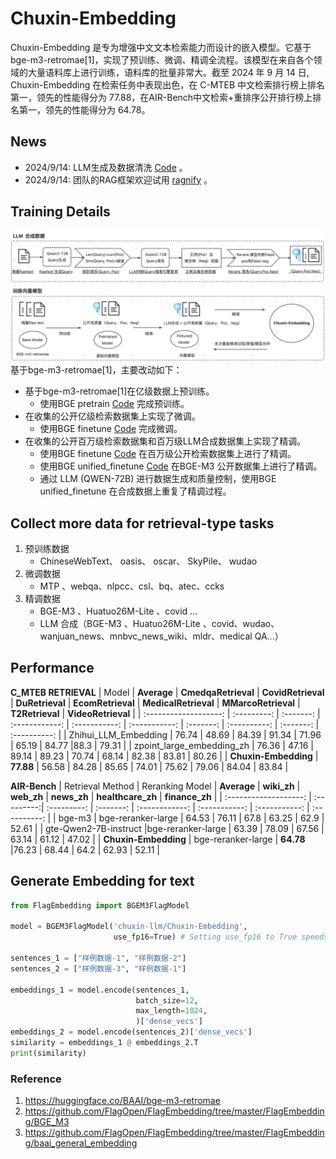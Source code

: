# Chuxin-Embedding

<!-- Provide a quick summary of what the model is/does. -->
Chuxin-Embedding 是专为增强中文文本检索能力而设计的嵌入模型。它基于bge-m3-retromae[1]，实现了预训练、微调、精调全流程。该模型在来自各个领域的大量语料库上进行训练，语料库的批量非常大。截至 2024 年 9 月 14 日, Chuxin-Embedding 在检索任务中表现出色，在 C-MTEB 中文检索排行榜上排名第一，领先的性能得分为 77.88，在AIR-Bench中文检索+重排序公开排行榜上排名第一，领先的性能得分为 64.78。

## News
- 2024/9/14: LLM生成及数据清洗 [Code](https://github.com/chuxin-llm/Chuxin-Embedding/README_LLM.md) 。
- 2024/9/14: 团队的RAG框架欢迎试用 [ragnify](https://github.com/chuxin-llm/ragnify) 。 

## Training Details
![image/png](chuxinembedding.png)
基于bge-m3-retromae[1]，主要改动如下：
<!-- Provide a longer summary of what this model is. -->
- 基于bge-m3-retromae[1]在亿级数据上预训练。
  - 使用BGE pretrain [Code](https://github.com/FlagOpen/FlagEmbedding/tree/master/examples/pretrain) 完成预训练。
- 在收集的公开亿级检索数据集上实现了微调。
  - 使用BGE finetune [Code](https://github.com/FlagOpen/FlagEmbedding/tree/master/examples/finetune) 完成微调。
- 在收集的公开百万级检索数据集和百万级LLM合成数据集上实现了精调。
  - 使用BGE finetune [Code](https://github.com/FlagOpen/FlagEmbedding/tree/master/examples/finetune) 在百万级公开检索数据集上进行了精调。
  - 使用BGE unified_finetune [Code](https://github.com/FlagOpen/FlagEmbedding/tree/master/examples/unified_finetune) 在BGE-M3 公开数据集上进行了精调。
  - 通过 LLM (QWEN-72B) 进行数据生成和质量控制，使用BGE unified_finetune 在合成数据上重复了精调过程。

## Collect more data for retrieval-type tasks
1. 预训练数据
      - ChineseWebText、 oasis、 oscar、 SkyPile、 wudao 
2. 微调数据
      - MTP 、webqa、nlpcc、csl、bq、atec、ccks
3. 精调数据
      - BGE-M3 、Huatuo26M-Lite 、covid ...
      - LLM 合成（BGE-M3 、Huatuo26M-Lite 、covid、wudao、wanjuan_news、mnbvc_news_wiki、mldr、medical QA...）


## Performance
**C_MTEB RETRIEVAL**
| Model                 | **Average** | **CmedqaRetrieval** | **CovidRetrieval** | **DuRetrieval** | **EcomRetrieval**   | **MedicalRetrieval** | **MMarcoRetrieval** | **T2Retrieval** | **VideoRetrieval** |
| :-------------------: | :---------: | :-------: | :------------: | :-----------: | :-----------: | :-------: | :----------: | :-------: | :----------: |
| Zhihui_LLM_Embedding | 	76.74       | 48.69     | 84.39          | 91.34         | 71.96         | 65.19     | 84.77        |88.3     | 79.31        |
|   zpoint_large_embedding_zh  | 76.36       | 47.16     | 89.14          | 89.23         | 70.74          | 68.14     | 82.38        | 83.81     | 80.26        |
| **Chuxin-Embedding** | **77.88**  | 56.58     | 84.28          | 85.65         | 74.01         | 75.62     |   79.06   | 84.04   |   83.84    |


**AIR-Bench**
| Retrieval Method       |    Reranking Model      | **Average** | **wiki_zh** | **web_zh** | **news_zh** | **healthcare_zh**   | **finance_zh** |
| :-------------------: | :---------:| :---------: | :-------: | :------------: | :-----------: | :-----------: | :----------: |
| bge-m3 | bge-reranker-large	|   64.53   | 76.11     |     67.8      | 63.25        |    62.9      |    52.61   |
| gte-Qwen2-7B-instruct  |bge-reranker-large |   63.39    | 78.09     |    67.56     | 63.14         |   61.12    | 47.02    |
| **Chuxin-Embedding** | bge-reranker-large | **64.78** |76.23     | 68.44          |     64.2    | 62.93         | 52.11     |


## Generate Embedding for text
```python
from FlagEmbedding import BGEM3FlagModel

model = BGEM3FlagModel('chuxin-llm/Chuxin-Embedding',  
                       use_fp16=True) # Setting use_fp16 to True speeds up computation with a slight performance degradation

sentences_1 = ["样例数据-1", "样例数据-2"]
sentences_2 = ["样例数据-3", "样例数据-1"]

embeddings_1 = model.encode(sentences_1, 
                            batch_size=12, 
                            max_length=1024, 
                            )['dense_vecs']
embeddings_2 = model.encode(sentences_2)['dense_vecs']
similarity = embeddings_1 @ embeddings_2.T
print(similarity)

```

<!-- Address questions around how the model is intended to be used, including the foreseeable users of the model and those affected by the model. -->

### Reference
1. https://huggingface.co/BAAI/bge-m3-retromae
2. https://github.com/FlagOpen/FlagEmbedding/tree/master/FlagEmbedding/BGE_M3
3. https://github.com/FlagOpen/FlagEmbedding/tree/master/FlagEmbedding/baai_general_embedding
<!-- This section is for the model use without fine-tuning or plugging into a larger ecosystem/app. -->
